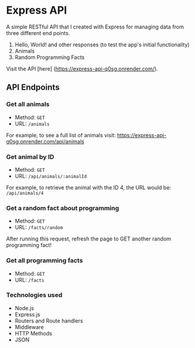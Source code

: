 # Express API

A simple RESTful API that I created with Express for managing data from three different end points.

1. Hello, World! and other responses (to test the app's initial functionality)
2. Animals
3. Random Programming Facts

Visit the API [here] (https://express-api-q0sg.onrender.com/).

## API Endpoints

### Get all animals

- Method: `GET`
- URL: `/animals`

For example, to see a full list of animals visit: https://express-api-q0sg.onrender.com/api/animals

### Get animal by ID

- Method: `GET`
- URL: `/api/animals/:animalId`

For example, to retrieve the animal with the ID 4, the URL would be: `/api/animals/4`

### Get a random fact about programming

- Method: `GET`
- URL: `/facts/random`

After running this request, refresh the page to GET another random programming fact!

### Get all programming facts

- Method: `GET`
- URL: `/facts`

### Technologies used

- Node.js
- Express.js
- Routers and Route handlers
- Middleware
- HTTP Methods
- JSON
